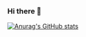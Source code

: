 ### Hi there 👋
[![Anurag's GitHub stats](https://github-readme-stats.vercel.app/api?username=qvarkk&hide=issues,prs&theme=merko)](https://github.com/anuraghazra/github-readme-stats)
<div align="center">
  
</div>
